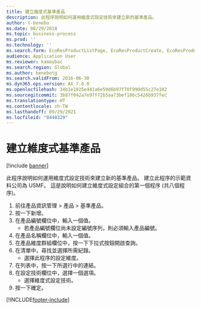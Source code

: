 ```yaml
---
title: 建立維度式基準產品
description: 此程序說明如何運用維度式設定技術來建立新的基準產品。
author: t-benebo
ms.date: 08/29/2018
ms.topic: business-process
ms.prod: ''
ms.technology: ''
ms.search.form: EcoResProductListPage, EcoResProductCreate, EcoResProductMasterDraftFormPart
audience: Application User
ms.reviewer: kamaybac
ms.search.region: Global
ms.author: benebotg
ms.search.validFrom: 2016-06-30
ms.dyn365.ops.version: AX 7.0.0
ms.openlocfilehash: 34b1e1025e441a6e59d6b97f70f990d55c27e102
ms.sourcegitcommit: 3b87f042a7e97f72b5aa73bef186c5426b937fec
ms.translationtype: HT
ms.contentlocale: zh-TW
ms.lasthandoff: 09/29/2021
ms.locfileid: "8448329"
---
```

# <a name="create-a-dimension-based-product-master"></a>建立維度式基準產品

[!include [banner](../../includes/banner.md)]

此程序說明如何運用維度式設定技術來建立新的基準產品。 建立此程序的示範資料公司為 USMF。 這是說明如何建立維度式設定組合的第一個程序 (共八個程序)。

1. 前往產品資訊管理 > 產品 > 基準產品。
2. 按一下新增。
3. 在產品編號欄位中，輸入一個值。
    * 若產品編號欄位尚未設定編號序列，則必須輸入產品編號。  
4. 在產品名稱欄位中，輸入一個值。
5. 在產品維度群組欄位中，按一下下拉式按鈕開啟查詢。
6. 在清單中，尋找並選擇所需紀錄。
    * 選擇此程序的設定維度。  
7. 在列表中，按一下所選行中的連結。
8. 在設定技術欄位中，選擇一個選項。
    * 選擇維度式設定技術。  
9. 按一下確定。



[!INCLUDE[footer-include](../../../includes/footer-banner.md)]